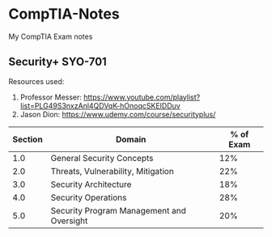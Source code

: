 # CompTIA-Notes

My CompTIA Exam notes

## Security+ SYO-701
Resources used:  
1. Professor Messer: https://www.youtube.com/playlist?list=PLG49S3nxzAnl4QDVqK-hOnoqcSKEIDDuv
2. Jason Dion: https://www.udemy.com/course/securityplus/

| Section | Domain                                    | % of Exam |
|---------|-------------------------------------------|-----------|
| 1.0     | General Security Concepts                 | 12%       |
| 2.0     | Threats, Vulnerability, Mitigation        | 22%       |
| 3.0     | Security Architecture                     | 18%       |
| 4.0     | Security Operations                       | 28%       |
| 5.0     | Security Program Management and Oversight | 20%       |